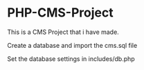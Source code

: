 # PHP-CMS-Project
This is a CMS Project that i have made.

Create a database and import the cms.sql file

Set the database settings in includes/db.php
